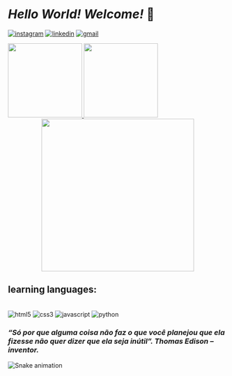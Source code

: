 
# *Hello World! Welcome!* 👾

[![instagram](https://img.shields.io/badge/Instagram-E4405F?style=for-the-badge&logo=instagram&logoColor=white)](https://www.instagram.com/sthais.m)
[![linkedin](https://img.shields.io/badge/LinkedIn-0077B5?style=for-the-badge&logo=linkedin&logoColor=white)](https://www.linkedin.com/in/thais-almeida-939312237)
[![gmail](https://img.shields.io/badge/Gmail-D14836?style=for-the-badge&logo=gmail&logoColor=white)](mailto:thaismotta2004@gmail.com)

<div>
    <a href="https://github.com/ThaisMit">
        <img height="170em" src="https://github-readme-stats.vercel.app/api?username=ThaisMit&show_icons=true&theme=radical"/>
        <img height="170em" src="https://github-readme-stats.vercel.app/api/top-langs/?username=ThaisMit&layout=compact&show_icons=true&theme=radical"/>
    </a>
</div>

<div align="center">
    <img height="350em" src="https://user-images.githubusercontent.com/92876808/169626211-d775f254-8bce-453d-b240-784e2daed697.png"/>
</div>
 
## learning languages:

<div style="display: inline_block"><br/>
  <img align="center" alt="html5" src="https://img.shields.io/badge/HTML5-E34F26?style=for-the-badge&logo=html5&logoColor=white" />
  <img align="center" alt="css3" src="https://img.shields.io/badge/CSS3-1572B6?style=for-the-badge&logo=css3&logoColor=white" />
  <img align="center" alt="javascript" src="https://img.shields.io/badge/JavaScript-EFAE12?style=for-the-badge&logo=javascript&logoColor=white" />
  <img align="center" alt="python" src="https://img.shields.io/badge/Python-14354C?style=for-the-badge&logo=python&logoColor=white" />
</div>

### *“Só por que alguma coisa não faz o que você planejou que ela fizesse não quer dizer que ela seja inútil”. Thomas Edison – inventor.*

![Snake animation](https://github.com/ThaisMit/ThaisMit/blob/output/github-contribution-grid-snake.svg)
